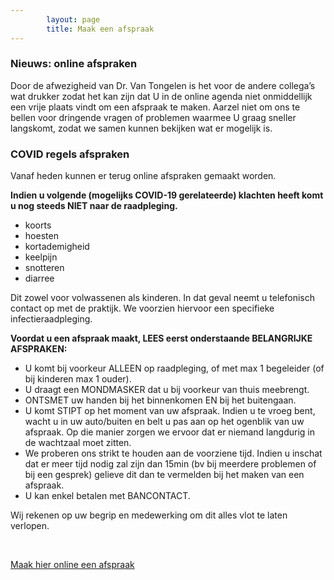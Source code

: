 ```yaml
---
        layout: page
        title: Maak een afspraak
---
```


### Nieuws: online afspraken

Door de afwezigheid van Dr. Van Tongelen is het voor de andere collega’s wat drukker zodat het kan zijn dat U in de online agenda niet onmiddellijk een vrije plaats vindt om een afspraak te maken. Aarzel niet om ons te bellen voor dringende vragen of problemen waarmee U graag sneller langskomt, zodat we samen kunnen bekijken wat er mogelijk is. 

### COVID regels afspraken

Vanaf heden kunnen er terug online afspraken gemaakt worden. 

**Indien u volgende (mogelijks COVID-19 gerelateerde) klachten heeft komt u nog steeds NIET naar de raadpleging.**

* koorts
* hoesten
* kortademigheid
* keelpijn
* snotteren
* diarree

Dit zowel voor volwassenen als kinderen. In dat geval neemt u telefonisch contact op met de praktijk. We voorzien hiervoor een specifieke infectieraadpleging. 

**Voordat u een afspraak maakt, LEES eerst onderstaande BELANGRIJKE AFSPRAKEN:**

- U komt bij voorkeur ALLEEN op raadpleging, of met max 1 begeleider (of bij kinderen max 1 ouder).
- U draagt een MONDMASKER dat u bij voorkeur van thuis meebrengt.
- ONTSMET uw handen bij het binnenkomen EN bij het buitengaan.
- U komt STIPT op het moment van uw afspraak. Indien u te vroeg bent, wacht u in uw auto/buiten en belt u pas aan op het ogenblik van uw afspraak. Op die manier zorgen we ervoor dat er niemand langdurig in de wachtzaal moet zitten.
- We proberen ons strikt te houden aan de voorziene tijd. Indien u inschat dat er meer tijd nodig zal zijn dan 15min (bv bij meerdere problemen of bij een gesprek) gelieve dit dan te vermelden bij het maken van een afspraak.
- U kan enkel betalen met BANCONTACT.

Wij rekenen op uw begrip en medewerking om dit alles vlot te laten verlopen.

<br/>

<a href="https://www.introlution.be/clientwebsites/doctorwebsite_2/logincustom.aspx?domain=huisartsendevaart.be" target="_blank" type="button" class="btn btn-default bigbutton" id="menu_afspraak">Maak hier online een afspraak</a>